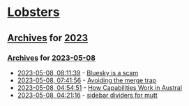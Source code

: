 # [Lobsters](../../../README.md)

## [Archives](../../index.md) for [2023](../index.md)

### [Archives](../../index.md) for [2023-05-08](index.md)

* [2023-05-08, 08:11:39](https://lobste.rs/s/wm99xo/bluesky_is_scam) - [Bluesky is a scam](https://fiatjaf.com/ab1127fb.html)
* [2023-05-08, 07:41:56](https://lobste.rs/s/uvcinl/avoiding_merge_trap) - [Avoiding the merge trap](https://lwn.net/Articles/926240/)
* [2023-05-08, 04:54:51](https://lobste.rs/s/qbeqio/how_capabilities_work_austral) - [How Capabilities Work in Austral](https://borretti.me/article/how-capabilities-work-austral)
* [2023-05-08, 04:21:16](https://lobste.rs/s/wuybjp/sidebar_dividers_for_mutt) - [sidebar dividers for mutt](https://jmtd.net/log/mutt_sidebar/)
